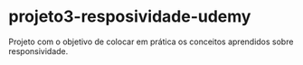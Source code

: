 # projeto3-resposividade-udemy
Projeto com o objetivo de colocar em prática os conceitos aprendidos sobre responsividade.
